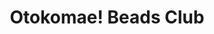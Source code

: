 --- 
title: "Otokomae! Beads Club"
publishdate: "2019-3-3T16:48:46+02:00"
src: "https://365manga.net/manga/otokomae-beads-club"
image: "https://data.365manga.net/images/thumbnails/30371-otokomae-beads-club.jpg"
description: " Otokomae! Beads Club manga summary: Have you ever seen a 'very manly girl'? The heroine in this story, Oikawa Ibuki is just that type of girl. But you didn't know she actually has a dream of finding her soul mate who is even manlier than her. After transferring school, Ibuki was determined to act like a gentle lady. Yet on her first day of transfer, due to her righteous sense…"
---